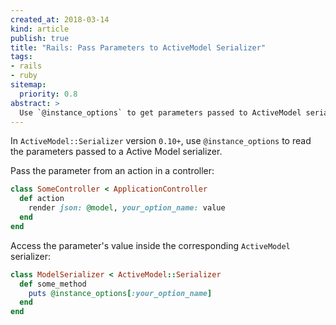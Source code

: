 ```yaml
---
created_at: 2018-03-14
kind: article
publish: true
title: "Rails: Pass Parameters to ActiveModel Serializer"
tags:
- rails
- ruby
sitemap:
  priority: 0.8
abstract: >
  Use `@instance_options` to get parameters passed to ActiveModel serializers.
---
```


In `ActiveModel::Serializer` version `0.10+`, use `@instance_options` to read the parameters passed to a Active Model serializer.

Pass the parameter from an action in a controller:

```ruby
class SomeController < ApplicationController
  def action
    render json: @model, your_option_name: value
  end
end
```

Access the parameter's value inside the corresponding `ActiveModel` serializer:

```ruby
class ModelSerializer < ActiveModel::Serializer
  def some_method
    puts @instance_options[:your_option_name]
  end
end
```